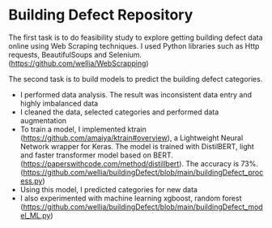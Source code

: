 # Building Defect Repository

The first task is to do feasibility study to explore getting building defect data online using Web Scraping techniques. 
I used Python libraries such as Http requests, BeautifulSoups and Selenium. (https://github.com/wellia/WebScrapping)

The second task is to build models to predict the building defect categories. 
- I performed data analysis. The result was inconsistent data entry and highly imbalanced data
- I cleaned the data, selected categories and performed data augmentation
- To train a model, I implemented ktrain (https://github.com/amaiya/ktrain#overview), a Lightweight Neural Network wrapper for Keras. The model is trained with DistilBERT, light and faster transformer model based on BERT. (https://paperswithcode.com/method/distillbert). The accuracy is 73%. (https://github.com/wellia/buildingDefect/blob/main/buildingDefect_process.py)
- Using this model, I predicted categories for new data
- I also experimented with machine learning xgboost, random forest (https://github.com/wellia/buildingDefect/blob/main/buildingDefect_model_ML.py)
